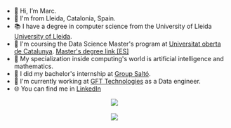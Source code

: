 - 🌈 Hi, I’m Marc.
- :round_pushpin: I'm from Lleida, Catalonia, Spain.
- :books: I have a degree in computer science from the University of Lleida [University of Lleida](https://grauinformatica.udl.cat/en/).
- 📅 I'm coursing the Data Science Master's program at [Universitat oberta de Catalunya]([https://cuni.cz/UKEN-1.html](https://www.uoc.edu/en/studies?_gl=1*eip456*_up*MQ..&gclid=CjwKCAjw15eqBhBZEiwAbDomEowE5o67WEpp4IGULL5zRw5UMRZnDZyo2kHXNEQz8O1tyKryBZJDRRoCuDwQAvD_BwE)). [Master's degree link [ES]](https://www.uoc.edu/es/estudios/masters/master-universitario-data-science?_gl=1*1oxe4n8*_up*MQ..&gclid=CjwKCAjw15eqBhBZEiwAbDomEowE5o67WEpp4IGULL5zRw5UMRZnDZyo2kHXNEQz8O1tyKryBZJDRRoCuDwQAvD_BwE)
- 🧠 My specialization inside computing's world is artificial intelligence and mathematics.
- :beginner: I did my bachelor's internship at [Group Saltó](https://groupsalto.com/en/).
- :office: I'm currently working at [GFT Technologies](https://www.gft.com/int/en/) as a Data engineer.
- 🌐 You can find me in [LinkedIn](https://www.linkedin.com/in/marc-cervera-rosell/)

<div align="center">
  <img src="https://github-readme-stats.vercel.app/api/top-langs/?username=marc7666&layout=compact&theme=merko&langs_count=6" />
  <br><br>
</div>

<div align="center">
  <img src="https://github-readme-stats.vercel.app/api?username=marc7666&show_icons=true&theme=merko" />
  <br><br>
</div>

